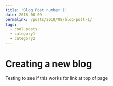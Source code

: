 ```yaml
---
title: 'Blog Post number 1'
date: 2018-08-09
permalink: /posts/2018/08/blog-post-1/
tags:
  - cool posts
  - category1
  - category2
---
```



# Creating a new blog

Testing to see if this works for link at top of page
